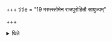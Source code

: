+++
title = "19 मरुत्स्तोमेन राजपुरोहितौ सायुज्यम्"

+++

<details><summary>थिते</summary>

मरुत्स्तोमेन राजपुरोहितौ सायुज्यम् १९
</details>
